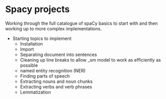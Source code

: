 # Spacy projects

Working through the full catalogue of spaCy basics to start with and then working up to more complex implementations.

- Starting topics to implement
  - Installation
  - Import
  - Separating document into sentences
  - Cleaning up line breaks to allow _sm model to work as efficiently as possible
  - named entity recognition (NER)
  - Finding parts of speech
  - Extracting nouns and noun chunks
  - Extracting verbs and verb phrases
  - Lemmatization